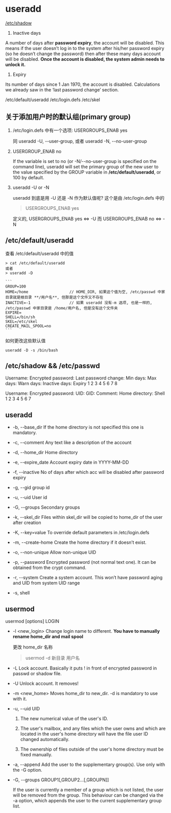 
# useradd

[/etc/shadow](https://kerneltalks.com/user-management/understanding-etc-shadow-file/)

1. Inactive days

A number of days after **password expiry**, the account will be disabled. This
means if the user doesn’t log in to the system after his/her password expiry
(so he doesn’t change the password) then after these many days account will be
disabled. **Once the account is disabled, the system admin needs to unlock it.**


1. Expiry

Its number of days since 1 Jan 1970, the account is disabled.  Calculations we
already saw in the ‘last password change’ section.



/etc/default/useradd
/etc/login.defs
/etc/skel


## 关于添加用户时的默认组(primary group)

1. /etc/login.defs 中有一个选项: USERGROUPS_ENAB yes


    同 useradd -U, --user-group, 或者 useradd -N, --no-user-group

2. USERGROUP_ENAB no

    If the variable is set to no (or -N/--no-user-group is specified on the
    command line), useradd will set the primary group of the new user to the
    value specified by the GROUP variable in **/etc/default/useradd**, or 100 by
    default.

3. useradd -U or -N 

    useradd 到底是用 -U 还是 -N 作为默认值呢? 这个是由 /etc/login.defs 中的

    > USERGROUPS_ENAB yes

    定义的, USERGROUPS_ENAB yes <=> -U 而 USERGROUPS_ENAB no <=> -N

## /etc/default/useradd

查看 /etc/default/useradd 中的值

    > cat /etc/default/useradd
    或者
    > useradd -D

    ```
    GROUP=100
    HOME=/home                  // HOME_DIR, 如果这个值为空, /etc/passwd 中家目录就是根目录 **/用户名**, 但那是这个文件又不存在
    INACTIVE=-1                 // 如果 useradd 没有-m 选项, 也是一样的, /etc/passwd 中家目录是 /home/用户名, 但是没有这个文件夹
    EXPIRE=
    SHELL=/bin/sh
    SKEL=/etc/skel
    CREATE_MAIL_SPOOL=no
    ```

如何更改这些默认值
    
    useradd -D -s /bin/bash

## /etc/shadow && /etc/passwd

Username: Encrypted password: Last password change: Min days: Max days: Warn days: Inactive days: Expiry
    1              2                3                   4        5          6           7           8

Username: Encrypted password: UID: GID: Comment: Home directory: Shell
    1              2           3    4     5          6             7


## useradd 

- -b, --base_dir
    If the home directory is not specified this one is mandatory.

- -c, --comment
    Any text like a description of the account

- -d, --home_dir
    Home directory

- -e, --expire_date
    Account expiry date in YYYY-MM-DD

- -f, --inactive
    No of days after which acc will be disabled after password expiry

- -g, --gid
    group id

- -u, --uid
    User id

- -G, --groups
    Secondary groups

- -k, --skel_dir
    Files within skel_dir will be copied to home_dir of the user after creation

- -K, --key=value
    To override default parameters in /etc/login.defs

- -m, --create-home
    Create the home directory if it doesn’t exist.

- -o, --non-unique
    Allow non-unique UID

- -p, --password
    Encrypted password (not normal text one). It can be obtained from the crypt command.

- -r, --system
    Create a system account. This won’t have password aging and UID from system UID range

- -s, shell


## usermod

usermod [options] LOGIN

- -l <new_login> Change login name to different. **You have to manually rename home_dir and mail spool**
    
    更改 home_dir 名称
    > usermod -d 新目录 用户名

- -L Lock account. Basically it puts ! in front of encrypted password in passwd or shadow file.

- -U Unlock account. It removes!

- -m <new_home> Moves home_dir to new_dir. -d is mandatory to use with it.

- -u, --uid UID
    1. The new numerical value of the user's ID.

    2. The user's mailbox, and any files which the user owns and which are
       located in the user's home directory will have the file user ID changed
       automatically.

    3. The ownership of files outside of the user's home directory must be fixed manually.



-  -a, --append
    Add the user to the supplementary group(s). Use only with the -G option.

-  -G, --groups GROUP1[,GROUP2...[,GROUPN]]

    If the user is currently a member of a group which is not listed, the user
    will be removed from the group. This behaviour can be changed via the -a
    option, which appends the user to the current supplementary group list.

